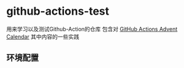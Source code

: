 # github-actions-test
用来学习以及测试Github-Action的仓库
包含对 [GitHub Actions Advent Calendar](https://www.edwardthomson.com/blog/github_actions_1_cicd_triggers.html) 其中内容的一些实践

## 环境配置


